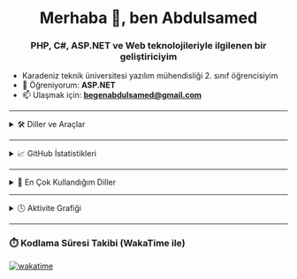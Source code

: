 <h1 align="center">Merhaba 👋, ben Abdulsamed</h1>
<h3 align="center">PHP, C#, ASP.NET ve Web teknolojileriyle ilgilenen bir geliştiriciyim</h3>

- Karadeniz teknik üniversitesi yazılım mühendisliği 2. sınıf öğrencisiyim
- 🌱 Öğreniyorum: **ASP.NET**
- 📫 Ulaşmak için: **begenabdulsamed@gmail.com**
  
---

<details>
  <summary>🛠️ Diller ve Araçlar</summary>

 ### 🛠️ Diller ve Araçlar
<p align="left">
  <img src="https://img.shields.io/badge/PHP-777BB4?style=for-the-badge&logo=php&logoColor=white"/>
  <img src="https://img.shields.io/badge/ASP.NET-512BD4?style=for-the-badge&logo=.net&logoColor=white"/>
  <img src="https://img.shields.io/badge/SQL-4479A1?style=for-the-badge&logo=postgresql&logoColor=white"/>
  <img src="https://img.shields.io/badge/C%23-239120?style=for-the-badge&logo=c-sharp&logoColor=white"/>
  <img src="https://img.shields.io/badge/C-00599C?style=for-the-badge&logo=c&logoColor=white"/>
</p>


</details>

---

<details>
  <summary>📈 GitHub İstatistikleri</summary>

  <p align="left">
    <img src="https://github-readme-stats.vercel.app/api?username=BegenAbdulsamed&show_icons=true&theme=github_dark" />
  </p>

</details>

---

<details>
  <summary>🧠 En Çok Kullandığım Diller</summary>

  <p align="left">
    <img src="https://github-readme-stats.vercel.app/api/top-langs/?username=BegenAbdulsamed&layout=compact&theme=github_dark" />
  </p>

</details>

---

<details>
  <summary>🕓 Aktivite Grafiği</summary>

  ![GitHub Contribution Grid](https://ghchart.rshah.org/BegenAbdulsamed)

</details>

---

### ⏱️ Kodlama Süresi Takibi (WakaTime ile)

[![wakatime](https://wakatime.com/badge/user/b7011416-51c5-4095-804c-ef42df5d2d4f.svg)](https://wakatime.com/@b7011416-51c5-4095-804c-ef42df5d2d4f)
